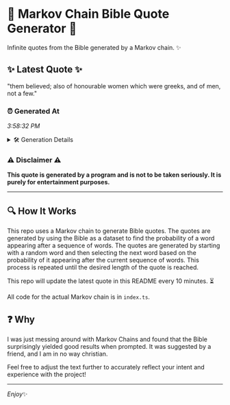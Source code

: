 # 📖 Markov Chain Bible Quote Generator 📖

Infinite quotes from the Bible generated by a Markov chain. ✨

## ✨ Latest Quote ✨
"them believed; also of honourable women which were greeks, and of men, not a few."

### ⏰ Generated At
*3:58:32 PM*

<details>
    <summary>🛠️ Generation Details</summary>
    <p>
        <strong>🌱 Seed:</strong> them<br>
        <strong>🔄 Iterations:</strong> 14<br>
        <strong>📜 Context History:</strong><br>[ them ]: believed;<br>[ them, believed; ]: also<br>[ them, believed;, also ]: of<br>[ them, believed;, also, of ]: honourable<br>[ them, believed;, also, of, honourable ]: women<br>[ them, believed;, also, of, honourable, women ]: which<br>[ believed;, also, of, honourable, women, which ]: were<br>[ also, of, honourable, women, which, were ]: greeks,<br>[ of, honourable, women, which, were, greeks, ]: and<br>[ honourable, women, which, were, greeks,, and ]: of<br>[ women, which, were, greeks,, and, of ]: men,<br>[ which, were, greeks,, and, of, men, ]: not<br>[ were, greeks,, and, of, men,, not ]: a<br>[ greeks,, and, of, men,, not, a ]: few.<br>
    </p>
</details>

### ⚠️ Disclaimer ⚠️
**This quote is generated by a program and is not to be taken seriously. It is purely for entertainment purposes.**

---

## 🔍 How It Works

This repo uses a Markov chain to generate Bible quotes. The quotes are generated by using the Bible as a dataset to find the probability of a word appearing after a sequence of words. The quotes are generated by starting with a random word and then selecting the next word based on the probability of it appearing after the current sequence of words. This process is repeated until the desired length of the quote is reached.

This repo will update the latest quote in this README every 10 minutes. ⏳

All code for the actual Markov chain is in `index.ts`.

## ❓ Why

I was just messing around with Markov Chains and found that the Bible surprisingly yielded good results when prompted. 
It was suggested by a friend, and I am in no way christian.

Feel free to adjust the text further to accurately reflect your intent and experience with the project!

---

*Enjoy*✨
